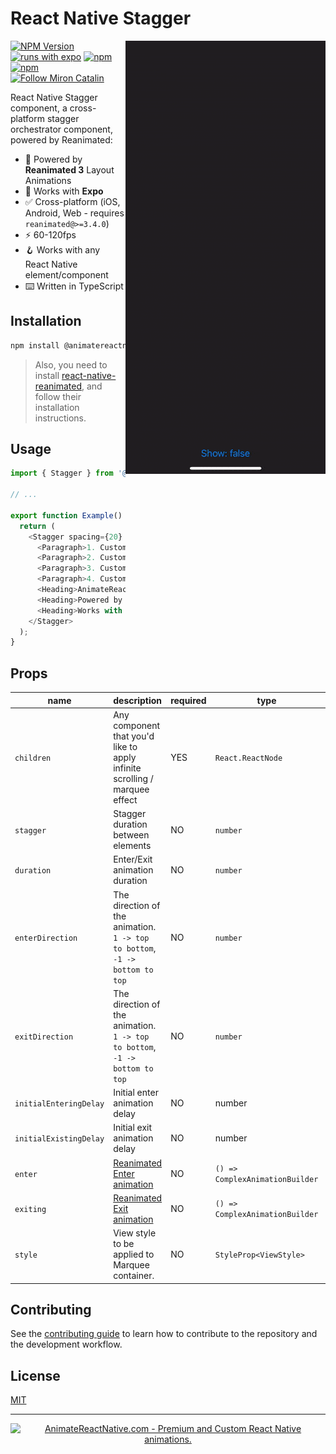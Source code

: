 <div>
<h1>React Native Stagger</h1>
  
  
<img alt="AnimateReactNative.com - Premium and Custom React Native animations." src="./animatereactnative-stagger-preview.gif" align="right"/>
  

[![NPM Version](https://img.shields.io/npm/v/@animatereactnative/stagger.svg?style=flat&color=black)](https://www.npmjs.org/package/@animatereactnative/stagger) [![runs with expo](https://img.shields.io/badge/Runs%20with%20Expo-4630EB.svg?style=flat-square&logo=EXPO&labelColor=f3f3f3&logoColor=000)](https://expo.io/) [![npm](https://img.shields.io/npm/l/@animatereactnative/stagger?style=flat-square)](https://www.npmjs.com/package/@animatereactnative/stagger) [![npm](https://img.shields.io/badge/types-included-blue?style=flat-square)](https://www.npmjs.com/package/@animatereactnative/stagger) <a href="https://twitter.com/mironcatalin"><img src="https://img.shields.io/twitter/follow/mironcatalin?label=Follow @mironcatalin&color=black" alt="Follow Miron Catalin"></a>


React Native Stagger component, a cross-platform stagger orchestrator component, powered by Reanimated:

</div>

- 🔋 Powered by **Reanimated 3** Layout Animations
- 📱 Works with **Expo**
- ✅ Cross-platform (iOS, Android, Web - requires `reanimated@>=3.4.0`)
- ⚡️ 60-120fps
- 🪝 Works with any React Native element/component
- ⌨️ Written in TypeScript

## Installation

```sh
npm install @animatereactnative/stagger
```

> Also, you need to install [react-native-reanimated](https://github.com/software-mansion/react-native-reanimated), and follow their installation instructions.

## Usage

```js
import { Stagger } from '@animatereactnative/stagger';

// ...

export function Example() {
  return (
    <Stagger spacing={20} speed={1}>
      <Paragraph>1. Custom duration</Paragraph>
      <Paragraph>2. Custom stagger</Paragraph>
      <Paragraph>3. Custom animation</Paragraph>
      <Paragraph>4. Custom enter/exit direction</Paragraph>
      <Heading>AnimateReactNative.com</Heading>
      <Heading>Powered by Reanimated 3</Heading>
      <Heading>Works with Expo ❤️</Heading>
    </Stagger>
  );
}
```

## Props

| name                   | description                                                                                                  | required | type                            | default       |
| ---------------------- | ------------------------------------------------------------------------------------------------------------ | -------- | ------------------------------- | ------------- |
| `children`             | Any component that you'd like to apply infinite scrolling / marquee effect                                   | YES      | `React.ReactNode`               | 1             |
| `stagger`              | Stagger duration between elements                                                                            | NO       | `number`                        | 50            |
| `duration`             | Enter/Exit animation duration                                                                                | NO       | `number`                        | 400           |
| `enterDirection`       | The direction of the animation. `1 -> top to bottom`, `-1 -> bottom to top`                                  | NO       | `number`                        | 0             |
| `exitDirection`        | The direction of the animation. `1 -> top to bottom`, `-1 -> bottom to top`                                  | NO       | `number`                        | 0             |
| `initialEnteringDelay` | Initial enter animation delay                                                                                | NO       | number                          | 1             |
| `initialExistingDelay` | Initial exit animation delay                                                                                 | NO       | number                          | -1            |
| `enter`                | [Reanimated Enter animation](https://www.reanimated3.com/docs/layout-animations/entering-exiting-animations) | NO       | `() => ComplexAnimationBuilder` | `FadeInDown`  |
| `exiting`              | [Reanimated Exit animation](https://www.reanimated3.com/docs/layout-animations/entering-exiting-animations)  | NO       | `() => ComplexAnimationBuilder` | `FadeOutDown` |
| `style`                | View style to be applied to Marquee container.                                                               | NO       | `StyleProp<ViewStyle>`          |               |

## Contributing

See the [contributing guide](CONTRIBUTING.md) to learn how to contribute to the repository and the development workflow.

## License

[MIT](./LICENSE)

---

<p align="center">
  <a href="https://www.animatereactnative.com">
    <picture>
      <source media="(prefers-color-scheme: dark)" srcset="https://www.animatereactnative.com/animatereactnative_dark.svg">
      <img alt="AnimateReactNative.com - Premium and Custom React Native animations." src="https://www.animatereactnative.com/animatereactnative_logo.svg" width="50%">
    </picture>
  </a>
</p>
